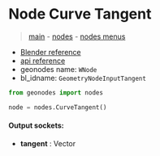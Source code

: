 # Node Curve Tangent

> [main](../structure.md) - [nodes](nodes.md) - [nodes menus](nodes_menus.md)

- [Blender reference](https://docs.blender.org/manual/en/latest/modeling/geometry_nodes/curve/curve_tangent.html)
- [api reference](https://docs.blender.org/api/current/bpy.types.GeometryNodeInputTangent.html)
- geonodes name: `WNode`
- bl_idname: `GeometryNodeInputTangent`

```python
from geonodes import nodes

node = nodes.CurveTangent()
```

#### Output sockets:

- **tangent** : Vector


